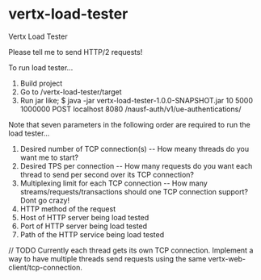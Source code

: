 # vertx-load-tester
Vertx Load Tester

Please tell me to send HTTP/2 requests!

To run load tester...

1. Build project
2. Go to /vertx-load-tester/target
3. Run jar like; $ java -jar vertx-load-tester-1.0.0-SNAPSHOT.jar 10 5000 1000000 POST localhost 8080 /nausf-auth/v1/ue-authentications/

Note that seven parameters in the following order are required to run the load tester...

1. Desired number of TCP connection(s)
-- How meany threads do you want me to start?
2. Desired TPS per connection
-- How many requests do you want each thread to send per second over its TCP connection?
3. Multiplexing limit for each TCP connection 
-- How many streams/requests/transactions should one TCP connection support? Dont go crazy!
4. HTTP method of the request 
5. Host of HTTP server being load tested 
6. Port of HTTP server being load tested 
7. Path of the HTTP service being load tested

// TODO
Currently each thread gets its own TCP connection. Implement a way to have multiple threads send requests using the same vertx-web-client/tcp-connection.